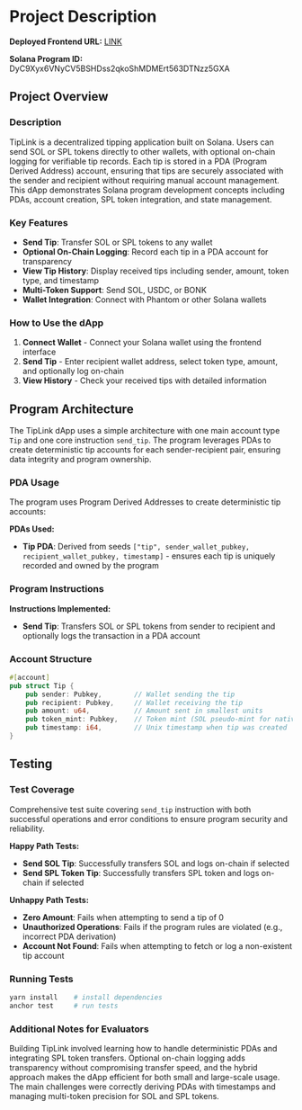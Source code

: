 # Project Description

**Deployed Frontend URL:** [LINK](https://tip-link.vercel.app/)

**Solana Program ID:** DyC9Xyx6VNyCV5BSHDss2qkoShMDMErt563DTNzz5GXA

## Project Overview

### Description

TipLink is a decentralized tipping application built on Solana. Users can send SOL or SPL tokens directly to other wallets, with optional on-chain logging for verifiable tip records. Each tip is stored in a PDA (Program Derived Address) account, ensuring that tips are securely associated with the sender and recipient without requiring manual account management. This dApp demonstrates Solana program development concepts including PDAs, account creation, SPL token integration, and state management.

### Key Features

* **Send Tip**: Transfer SOL or SPL tokens to any wallet
* **Optional On-Chain Logging**: Record each tip in a PDA account for transparency
* **View Tip History**: Display received tips including sender, amount, token type, and timestamp
* **Multi-Token Support**: Send SOL, USDC, or BONK
* **Wallet Integration**: Connect with Phantom or other Solana wallets

### How to Use the dApp

1. **Connect Wallet** - Connect your Solana wallet using the frontend interface
2. **Send Tip** - Enter recipient wallet address, select token type, amount, and optionally log on-chain
3. **View History** - Check your received tips with detailed information

## Program Architecture

The TipLink dApp uses a simple architecture with one main account type `Tip` and one core instruction `send_tip`. The program leverages PDAs to create deterministic tip accounts for each sender-recipient pair, ensuring data integrity and program ownership.

### PDA Usage

The program uses Program Derived Addresses to create deterministic tip accounts:

**PDAs Used:**

* **Tip PDA**: Derived from seeds `["tip", sender_wallet_pubkey, recipient_wallet_pubkey, timestamp]` - ensures each tip is uniquely recorded and owned by the program

### Program Instructions

**Instructions Implemented:**

* **Send Tip**: Transfers SOL or SPL tokens from sender to recipient and optionally logs the transaction in a PDA account

### Account Structure

```rust
#[account]
pub struct Tip {
    pub sender: Pubkey,        // Wallet sending the tip
    pub recipient: Pubkey,     // Wallet receiving the tip
    pub amount: u64,           // Amount sent in smallest units
    pub token_mint: Pubkey,    // Token mint (SOL pseudo-mint for native SOL)
    pub timestamp: i64,        // Unix timestamp when tip was created
}
```

## Testing

### Test Coverage

Comprehensive test suite covering `send_tip` instruction with both successful operations and error conditions to ensure program security and reliability.

**Happy Path Tests:**

* **Send SOL Tip**: Successfully transfers SOL and logs on-chain if selected
* **Send SPL Token Tip**: Successfully transfers SPL token and logs on-chain if selected

**Unhappy Path Tests:**

* **Zero Amount**: Fails when attempting to send a tip of 0
* **Unauthorized Operations**: Fails if the program rules are violated (e.g., incorrect PDA derivation)
* **Account Not Found**: Fails when attempting to fetch or log a non-existent tip account

### Running Tests

```bash
yarn install    # install dependencies
anchor test     # run tests
```

### Additional Notes for Evaluators

Building TipLink involved learning how to handle deterministic PDAs and integrating SPL token transfers. Optional on-chain logging adds transparency without compromising transfer speed, and the hybrid approach makes the dApp efficient for both small and large-scale usage. The main challenges were correctly deriving PDAs with timestamps and managing multi-token precision for SOL and SPL tokens.
